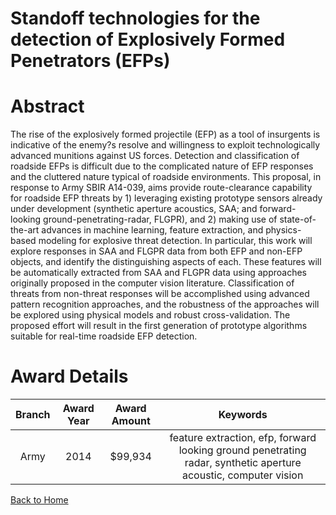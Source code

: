 
Standoff technologies for the detection of Explosively Formed Penetrators (EFPs)
================================================================================

# Abstract


The rise of the explosively formed projectile (EFP) as a tool of insurgents is indicative of the enemy?s resolve and willingness to exploit technologically advanced munitions against US forces. Detection and classification of roadside EFPs is difficult due to the complicated nature of EFP responses and the cluttered nature typical of roadside environments.  This proposal, in response to Army SBIR A14-039, aims provide route-clearance capability for roadside EFP threats by 1) leveraging existing prototype sensors already under development (synthetic aperture acoustics, SAA; and forward-looking ground-penetrating-radar, FLGPR), and 2) making use of state-of-the-art advances in machine learning, feature extraction, and physics-based modeling for explosive threat detection.  In particular, this work will explore responses in SAA and FLGPR data from both EFP and non-EFP objects, and identify the distinguishing aspects of each.  These features will be automatically extracted from SAA and FLGPR data using approaches originally proposed in the computer vision literature.  Classification of threats from non-threat responses will be accomplished using advanced pattern recognition approaches, and the robustness of the approaches will be explored using physical models and robust cross-validation.  The proposed effort will result in the first generation of prototype algorithms suitable for real-time roadside EFP detection.  

# Award Details

|Branch|Award Year|Award Amount|Keywords|
| :---: | :---: | :---: | :---: |
|Army|2014|$99,934|feature extraction, efp, forward looking ground penetrating radar, synthetic aperture acoustic, computer vision|
  
  


[Back to Home](https://github.com/chrischow/dod_sbir_awards/Reports/CC/#993)